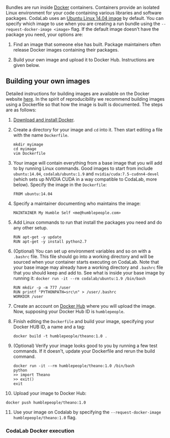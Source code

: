 Bundles are run inside [Docker](https://www.docker.com) containers. Containers provide an isolated Linux environment for your code containing various libraries and software packages. CodaLab uses an [Ubuntu Linux 14.04 image](https://hub.docker.com/r/codalab/ubuntu/) by default. You can specify which image to use when you are creating a run bundle using the `--request-docker-image <image>` flag. If the default image doesn't have the package you need, your options are:

1. Find an image that someone else has built. Package maintainers often release Docker images containing their packages.

2. Build your own image and upload it to Docker Hub. Instructions are given below.

## Building your own images
Detailed instructions for building images are available on the Docker website [here](https://docs.docker.com/engine/userguide/containers/dockerimages/). In the spirit of reproducibility we recommend building images using a Dockerfile so that how the image is built is documented. The steps are as follows:

1. [Download and install Docker](Installing-Docker).
2. Create a directory for your image and `cd` into it. Then start editing a file with the name `Dockerfile`.

    ```
    mkdir myimage
    cd myimage
    vim Dockerfile
    ```

3. Your image will contain everything from a base image that you will add to by running Linux commands. Good images to start from include `ubuntu:14.04`, `codalab/ubuntu:1.9` and `nvidia/cuda:7.5-cudnn4-devel` (which sets up NVIDIA CUDA in a way compatible to CodaLab, more below). Specify the image in the `Dockerfile`:

    ```
    FROM ubuntu:14.04
    ```

4. Specify a maintainer documenting who maintains the image:

    ```
    MAINTAINER My Humble Self <me@humblepeople.com>
    ```

5. Add Linux commands to run that install the packages you need and do any other setup.

    ```
    RUN apt-get -y update
    RUN apt-get -y install python2.7
    ```

6. (Optional) You can set up environment variables and so on with a `.bashrc` file. This file should go into a working directory and will be sourced when your container starts executing on CodaLab. Note that your base image may already have a working directory and `.bashrc` file that you should keep and add to. See what is inside your base image by running it: `docker run -it --rm codalab/ubuntu:1.9 /bin/bash`

    ```
    RUN mkdir -p -m 777 /user
    RUN printf "PYTHONPATH=src\n" > /user/.bashrc
    WORKDIR /user
    ```

7. Create an account on [Docker Hub](https://hub.docker.com/) where you will upload the image. Now, supposing your Docker Hub ID is `humblepeople`.
8. Finish editing the `Dockerfile` and build your image, specifying your Docker HUB ID, a name and a tag:

   ```
   docker build -t humblepeople/theano:1.0 .
   ```

9. (Optional) Verify your image looks good to you by running a few test commands. If it doesn't, update your Dockerfile and rerun the build command.

   ```
   docker run -it --rm humblepeople/theano:1.0 /bin/bash
   python
   >> import Theano
   >> exit()
   exit
   ```

10. Upload your image to Docker Hub:

   ```
   docker push humblepeople/theano:1.0
   ```

11. Use your image on Codalab by specifying the `--request-docker-image humblepeople/theano:1.0` flag.

### CodaLab Docker execution
